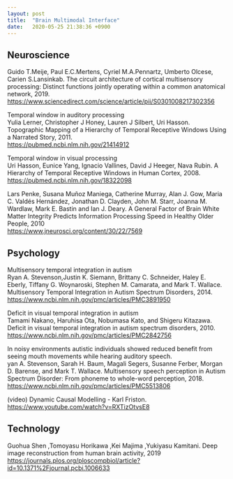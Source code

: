```yaml
---
layout: post
title:  "Brain Multimodal Interface"
date:   2020-05-25 21:38:36 +0900
---
```

## Neuroscience

Guido T.Meije, Paul E.C.Mertens, Cyriel M.A.Pennartz, Umberto Olcese, Carien S.Lansinkab. The circuit architecture of cortical multisensory processing: Distinct functions jointly operating within a common anatomical network, 2019.
<br>
https://www.sciencedirect.com/science/article/pii/S0301008217302356

Temporal window in auditory processing
<br>
Yulia Lerner, Christopher J Honey, Lauren J Silbert, Uri Hasson. Topographic Mapping of a Hierarchy of Temporal Receptive Windows Using a Narrated Story, 2011.
<br>
https://pubmed.ncbi.nlm.nih.gov/21414912

Temporal window in visual processing
<br>
Uri Hasson, Eunice Yang, Ignacio Vallines, David J Heeger, Nava Rubin. A Hierarchy of Temporal Receptive Windows in Human Cortex, 2008.<br>
https://pubmed.ncbi.nlm.nih.gov/18322098

Lars Penke, Susana Muñoz Maniega, Catherine Murray, Alan J. Gow, Maria C. Valdés Hernández, Jonathan D. Clayden, John M. Starr, Joanna M. Wardlaw, Mark E. Bastin and Ian J. Deary. A General Factor of Brain White Matter Integrity Predicts Information Processing Speed in Healthy Older People, 2010
<br>
https://www.jneurosci.org/content/30/22/7569

## Psychology
Multisensory temporal integration in autism
<br>
Ryan A. Stevenson,Justin K. Siemann, Brittany C. Schneider, Haley E. Eberly, Tiffany G. Woynaroski, Stephen M. Camarata, and Mark T. Wallace. Multisensory Temporal Integration in Autism Spectrum Disorders, 2014.
<br>
https://www.ncbi.nlm.nih.gov/pmc/articles/PMC3891950

Deficit in visual temporal integration in autism
<br>
Tamami Nakano, Haruhisa Ota, Nobumasa Kato, and Shigeru Kitazawa. Deficit in visual temporal integration in autism spectrum disorders, 2010.
<br>
https://www.ncbi.nlm.nih.gov/pmc/articles/PMC2842756

In noisy environments autistic individuals showed reduced benefit from seeing mouth movements while hearing auditory speech.
<br>
yan A. Stevenson, Sarah H. Baum, Magali Segers, Susanne Ferber, Morgan D. Barense, and Mark T. Wallace. Multisensory speech perception in Autism Spectrum Disorder: From phoneme to whole-word perception, 2018.
<br>
https://www.ncbi.nlm.nih.gov/pmc/articles/PMC5513806

(video) Dynamic Causal Modelling - Karl Friston.
<br>
https://www.youtube.com/watch?v=RXTizOtvsE8

## Technology

Guohua Shen ,Tomoyasu Horikawa ,Kei Majima ,Yukiyasu Kamitani. Deep image reconstruction from human brain activity, 2019
<br>
https://journals.plos.org/ploscompbiol/article?id=10.1371%2Fjournal.pcbi.1006633
